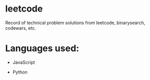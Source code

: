# leetcode
Record of technical problem solutions from leetcode, binarysearch, codewars, etc.

# Languages used:

- JavaScript

- Python
